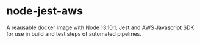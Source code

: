 # node-jest-aws
A reausable docker image with Node 13.10.1, Jest and AWS Javascript SDK for use in build and test steps of automated pipelines.